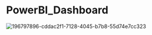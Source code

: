 # PowerBI_Dashboard

![196797896-cddac2f1-7128-4045-b7b8-55d74e7cc323](https://github.com/dhwanijasoliya/PowerBI_Dashboard/assets/69679570/9ab79cd3-6e84-4b85-9d1b-7dd9b934da8c)

